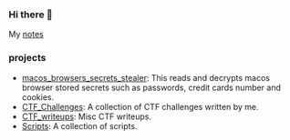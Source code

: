 ### Hi there 👋

My [notes](https://notes.binrop.pw/)

### projects
- [macos_browsers_secrets_stealer](https://github.com/timeoutFFFF/macos_browsers_secrets_stealer): This reads and decrypts macos browser stored secrets such as passwords, credit cards number and cookies.
- [CTF_Challenges](https://github.com/timeoutFFFF/CTF_Challenges): A collection of CTF challenges written by me.
- [CTF_writeups](https://github.com/timeoutFFFF/CTF_writeups): Misc CTF writeups.
- [Scripts](https://github.com/timeoutFFFF/Scripts): A collection of scripts. 

<!--
**timeoutFFFF/timeoutFFFF** is a ✨ _special_ ✨ repository because its `README.md` (this file) appears on your GitHub profile.

Here are some ideas to get you started:

- 🔭 I’m currently working on ...
- 🌱 I’m currently learning ...
- 👯 I’m looking to collaborate on ...
- 🤔 I’m looking for help with ...
- 💬 Ask me about ...
- 📫 How to reach me: ...
- 😄 Pronouns: ...
- ⚡ Fun fact: ...
-->

